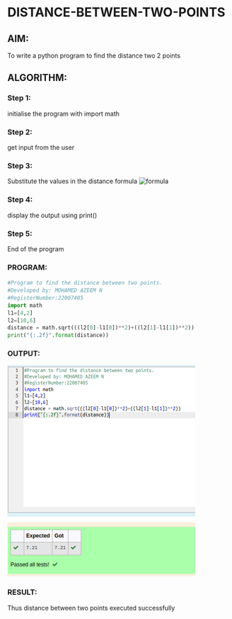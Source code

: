 # DISTANCE-BETWEEN-TWO-POINTS

## AIM:

To write a python program to find the distance two 2 points

## ALGORITHM:

### Step 1: 

initialise the program with import math

### Step 2: 

get input from the user

### Step 3: 

Substitute the values in the distance formula  ![formula](/formula.jpg)

### Step 4: 

display the output using print()

### Step 5: 

End of the program

### PROGRAM:
```python  
#Program to find the distance between two points.
#Developed by: MOHAMED AZEEM N
#RegisterNumber:22007405
import math
l1=[4,2]
l2=[10,6]
distance = math.sqrt(((l2[0]-l1[0])**2)+((l2[1]-l1[1])**2))
print("{:.2f}".format(distance))
```
### OUTPUT:

![](./distance.png)

### RESULT:
Thus distance between two points executed successfully